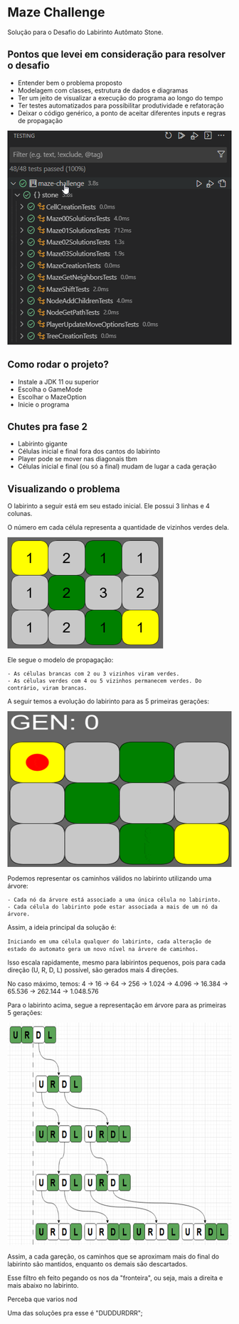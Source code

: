 # Maze Challenge

Solução para o Desafio do Labirinto Autômato Stone.

## Pontos que levei em consideração para resolver o desafio

- Entender bem o problema proposto
- Modelagem com classes, estrutura de dados e diagramas
- Ter um jeito de visualizar a execução do programa ao longo do tempo
- Ter testes automatizados para possibilitar produtividade e refatoração
- Deixar o código genérico, a ponto de aceitar diferentes inputs e regras de propagação

<img src="docs/run_tests.gif" alt= "Tests" width="530" height="481">

## Como rodar o projeto?

- Instale a JDK 11 ou superior
- Escolha o GameMode
- Escolhar o MazeOption
- Inicie o programa

## Chutes pra fase 2

- Labirinto gigante
- Células inicial e final fora dos cantos do labirinto
- Player pode se mover nas diagonais tbm
- Células inicial e final (ou só a final) mudam de lugar a cada geração

## Visualizando o problema

O labirinto a seguir está em seu estado inicial. Ele possui 3 linhas e 4 colunas.

O número em cada célula representa a quantidade de vizinhos verdes dela.

<img src="docs/simple-maze.png" alt= "Simple Maze" width="350" height="250">

Ele segue o modelo de propagação:

    - As células brancas com 2 ou 3 vizinhos viram verdes.
    - As células verdes com 4 ou 5 vizinhos permanecem verdes. Do contrário, viram brancas.

A seguir temos a evolução do labirinto para as 5 primeiras gerações:

<img src="docs/neighbors.gif" alt= "Neighbors" width="550" height="350">

Podemos representar os caminhos válidos no labirinto utilizando uma árvore:

    - Cada nó da árvore está associado a uma única célula no labirinto.
    - Cada célula do labirinto pode estar associada a mais de um nó da árvore.

Assim, a ideia principal da solução é:

`Iniciando em uma célula qualquer do labirinto, cada alteração de estado do automato gera um novo nível na árvore de caminhos.`

Isso escala rapidamente, mesmo para labirintos pequenos, pois para cada direção (U, R, D, L) possível, são gerados mais 4 direções.

No caso máximo, temos: 4 -> 16 -> 64 -> 256 -> 1.024 -> 4.096 -> 16.384 -> 65.536 -> 262.144 -> 1.048.576

Para o labirinto acima, segue a representação em árvore para as primeiras 5 gerações:

<img src="docs/maze_00_tree.png" alt= "Tree" width="600" height="500">

Assim, a cada gareção, os caminhos que se aproximam mais do final do labirinto são mantidos, enquanto os demais são descartados.

Esse filtro eh feito pegando os nos da "fronteira", ou seja, mais a direita e mais abaixo no labirinto.

Perceba que varios nod 

Uma das soluções pra esse é "DUDDURDRR";
